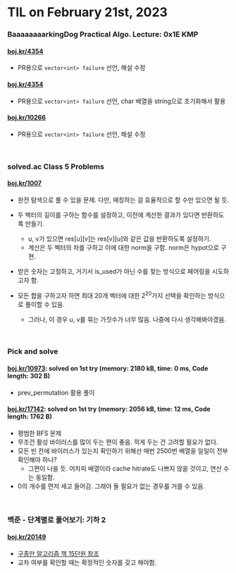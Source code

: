 # **TIL on February 21st, 2023**
### BaaaaaaaarkingDog Practical Algo. Lecture: 0x1E KMP
#### [boj.kr/4354](../../../Problem%20Solving/boj/KMP/4354-02-10-2023.cpp)
* PR용으로 `vector<int> failure` 선언, 해설 수정

#### [boj.kr/4354](../../../Problem%20Solving/boj/KMP/11585-02-16-2023.cpp)
* PR용으로 `vector<int> failure` 선언, char 배열을 string으로 초기화해서 활용

#### [boj.kr/10266](../../../Problem%20Solving/boj/KMP/10266-02-16-2023.cpp)
* PR용으로 `vector<int> failure` 선언, 해설 수정
<br>

### solved.ac Class 5 Problems
#### [boj.kr/1007](../../../Problem%20Solving/boj/Math/1007-02-21-2023.cpp)
* 완전 탐색으로 풀 수 있을 문제. 다만, 매칭하는 걸 효율적으로 할 수만 있으면 될 듯.
* 두 벡터의 길이를 구하는 함수를 설정하고, 이전에 계산한 결과가 있다면 반환하도록 만들기.
  - u, v가 있으면 res[u][v]는 res[v][u]와 같은 값을 반환하도록 설정하기.
  - 계산은 두 벡터의 차를 구하고 이에 대한 norm을 구함. norm은 hypot으로 구현.
* 받은 숫자는 고정하고, 거기서 is_used가 아닌 수를 찾는 방식으로 페어링을 시도하고자 함.

* 모든 합을 구하고자 하면 최대 20개 벡터에 대한 $2^{20}$가지 선택을 확인하는 방식으로 풀이할 수 있음.
  - 그러나, 이 경우 u, v를 묶는 가짓수가 너무 많음. 나중에 다시 생각해봐야겠음.
<br>

### Pick and solve
#### [boj.kr/10973](../../../Problem%20Solving/boj/solvedac/10973-02-21-2023.cpp): solved on 1st try (memory: 2180 kB, time: 0 ms, Code length: 302 B)
* prev_permutation 활용 풀이

#### [boj.kr/17142](../../../Problem%20Solving/boj/solvedac/17142-02-21-2023.cpp): solved on 1st try (memory: 2056 kB, time: 12 ms, Code length: 1762 B)
* 평범한 BFS 문제
* 무조건 활성 바이러스를 많이 두는 편이 좋음. 적게 두는 건 고려할 필요가 없다.
* 모든 빈 칸에 바이러스가 있는지 확인하기 위해선 매번 2500번 배열을 일일이 전부 확인해야 하나?
  - 그편이 나을 듯. 어차피 배열이라 cache hitrate도 나쁘지 않을 것이고, 연산 수는 동일함.
* 0의 개수를 먼저 세고 들어감. 그래야 돌 필요가 없는 경우를 거를 수 있음.
<br>

### 백준 - 단계별로 풀어보기: 기하 2
#### [boj.kr/20149](../../../Problem%20Solving/boj/Math/20149-02-20-2023.cpp)
* [구종만 알고리즘 책 15단원 참조](../../../Computer%20Science/KooJongMan/ch15-02-03-2023.md)
* 교차 여부를 확인할 때는 확정적인 숫자를 갖고 해야함.